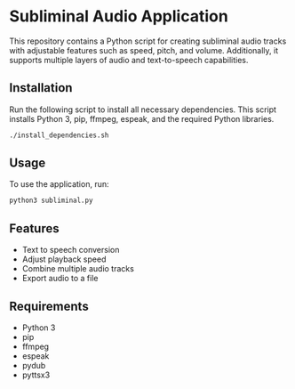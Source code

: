 
# Subliminal Audio Application

This repository contains a Python script for creating subliminal audio tracks with adjustable features such as speed, pitch, and volume. Additionally, it supports multiple layers of audio and text-to-speech capabilities.

## Installation

Run the following script to install all necessary dependencies. This script installs Python 3, pip, ffmpeg, espeak, and the required Python libraries.

```bash
./install_dependencies.sh
```

## Usage

To use the application, run:

```bash
python3 subliminal.py
```

## Features

- Text to speech conversion
- Adjust playback speed
- Combine multiple audio tracks
- Export audio to a file

## Requirements

- Python 3
- pip
- ffmpeg
- espeak
- pydub
- pyttsx3
